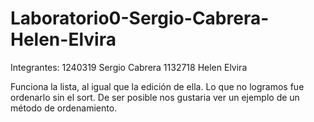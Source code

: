 # Laboratorio0-Sergio-Cabrera-Helen-Elvira

Integrantes:
1240319 Sergio Cabrera
1132718 Helen Elvira

Funciona la lista, al igual que la edición de ella.
Lo que no logramos fue ordenarlo sin el sort.
De ser posible nos gustaria ver un ejemplo de un método de ordenamiento.
